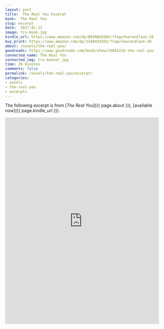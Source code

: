 ```yaml
---
layout: post
title:  The Real You Excerpt
book:  The Real You
slug: excerpt
date:  2017-01-11
image: tru-book.jpg
kindle_url: https://www.amazon.com/dp/B01NASEOHI/?tag=fearandlaun-20
buy_print: https://www.amazon.com/dp/154843356X/?tag=fearandlaun-20
about: /novels/the-real-you/
goodreads: https://www.goodreads.com/book/show/33845214-the-real-you
connected_name: The Real You
connected_img: tru-banner.jpg
time: 39 minutes
comments: false
permalink: /novels/the-real-you/excerpt/
categories: 
- novels
- the-real-you
- excerpts
---
```


The following excerpt is from [*The Real You*]({{ page.about }}), [available now]({{ page.kindle_url }}).

<iframe type="text/html" width="650" height="675" frameborder="0" allowfullscreen style="max-width:100%" src="https://read.amazon.com/kp/card?asin=B01NASEOHI&preview=inline&linkCode=kpe&ref_=cm_sw_r_kb_dp_XeBqFbTTRHP36&tag=fearandlaun-20" ></iframe>
 

